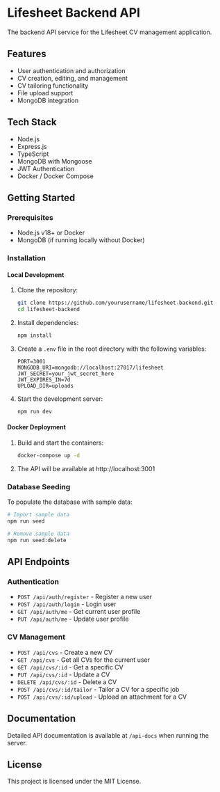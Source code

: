 # Lifesheet Backend API

The backend API service for the Lifesheet CV management application.

## Features

- User authentication and authorization
- CV creation, editing, and management
- CV tailoring functionality
- File upload support
- MongoDB integration

## Tech Stack

- Node.js
- Express.js
- TypeScript
- MongoDB with Mongoose
- JWT Authentication
- Docker / Docker Compose

## Getting Started

### Prerequisites

- Node.js v18+ or Docker
- MongoDB (if running locally without Docker)

### Installation

#### Local Development

1. Clone the repository:
   ```sh
   git clone https://github.com/yourusername/lifesheet-backend.git
   cd lifesheet-backend
   ```

2. Install dependencies:
   ```sh
   npm install
   ```

3. Create a `.env` file in the root directory with the following variables:
   ```
   PORT=3001
   MONGODB_URI=mongodb://localhost:27017/lifesheet
   JWT_SECRET=your_jwt_secret_here
   JWT_EXPIRES_IN=7d
   UPLOAD_DIR=uploads
   ```

4. Start the development server:
   ```sh
   npm run dev
   ```

#### Docker Deployment

1. Build and start the containers:
   ```sh
   docker-compose up -d
   ```

2. The API will be available at http://localhost:3001

### Database Seeding

To populate the database with sample data:

```sh
# Import sample data
npm run seed

# Remove sample data
npm run seed:delete
```

## API Endpoints

### Authentication

- `POST /api/auth/register` - Register a new user
- `POST /api/auth/login` - Login user
- `GET /api/auth/me` - Get current user profile
- `PUT /api/auth/me` - Update user profile

### CV Management

- `POST /api/cvs` - Create a new CV
- `GET /api/cvs` - Get all CVs for the current user
- `GET /api/cvs/:id` - Get a specific CV
- `PUT /api/cvs/:id` - Update a CV
- `DELETE /api/cvs/:id` - Delete a CV
- `POST /api/cvs/:id/tailor` - Tailor a CV for a specific job
- `POST /api/cvs/:id/upload` - Upload an attachment for a CV

## Documentation

Detailed API documentation is available at `/api-docs` when running the server.

## License

This project is licensed under the MIT License.
